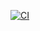 [![CI](https://github.com/Shaikaabid/M1_App_BankManagementSystem/actions/workflows/main.yml/badge.svg)](https://github.com/Shaikaabid/M1_App_BankManagementSystem/actions/workflows/main.yml)
